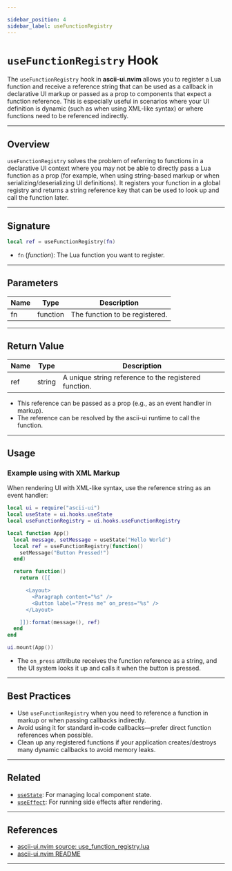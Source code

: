```yaml
---

sidebar_position: 4
sidebar_label: useFunctionRegistry
---
```


# `useFunctionRegistry` Hook

The `useFunctionRegistry` hook in **ascii-ui.nvim** allows you to register a Lua function and receive a reference string that can be used as a callback in declarative UI markup or passed as a prop to components that expect a function reference. This is especially useful in scenarios where your UI definition is dynamic (such as when using XML-like syntax) or where functions need to be referenced indirectly.

---

## Overview

`useFunctionRegistry` solves the problem of referring to functions in a declarative UI context where you may not be able to directly pass a Lua function as a prop (for example, when using string-based markup or when serializing/deserializing UI definitions). It registers your function in a global registry and returns a string reference key that can be used to look up and call the function later.

---

## Signature

```lua
local ref = useFunctionRegistry(fn)
```

- `fn` (*function*): The Lua function you want to register.

---

## Parameters

| Name | Type     | Description                      |
|------|----------|----------------------------------|
| fn   | function | The function to be registered.   |

---

## Return Value

| Name | Type   | Description                                                |
|------|--------|------------------------------------------------------------|
| ref  | string | A unique string reference to the registered function.      |

- This reference can be passed as a prop (e.g., as an event handler in markup).
- The reference can be resolved by the ascii-ui runtime to call the function.

---

## Usage

### Example using with XML Markup

When rendering UI with XML-like syntax, use the reference string as an event handler:

```lua
local ui = require("ascii-ui")
local useState = ui.hooks.useState
local useFunctionRegistry = ui.hooks.useFunctionRegistry

local function App()
  local message, setMessage = useState("Hello World")
  local ref = useFunctionRegistry(function()
    setMessage("Button Pressed!")
  end)

  return function()
    return ([[

      <Layout>
        <Paragraph content="%s" />
        <Button label="Press me" on_press="%s" />
      </Layout>

    ]]):format(message(), ref)
  end
end

ui.mount(App())
```

- The `on_press` attribute receives the function reference as a string, and the UI system looks it up and calls it when the button is pressed.

---

## Best Practices

- Use `useFunctionRegistry` when you need to reference a function in markup or when passing callbacks indirectly.
- Avoid using it for standard in-code callbacks—prefer direct function references when possible.
- Clean up any registered functions if your application creates/destroys many dynamic callbacks to avoid memory leaks.

---

## Related

- [`useState`](./use_state.md): For managing local component state.
- [`useEffect`](./use_effect.md): For running side effects after rendering.

---

## References

- [ascii-ui.nvim source: use_function_registry.lua](https://github.com/rcasia/ascii-ui.nvim/blob/main/lua/ascii-ui/hooks/use_function_registry.lua)
- [ascii-ui.nvim README](https://github.com/rcasia/ascii-ui.nvim#readme)

---
